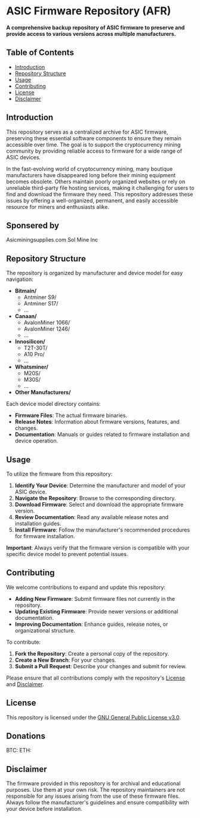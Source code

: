 # ASIC Firmware Repository (AFR)

**A comprehensive backup repository of ASIC firmware to preserve and provide access to various versions across multiple manufacturers.**

## Table of Contents

- [Introduction](#introduction)
- [Repository Structure](#repository-structure)
- [Usage](#usage)
- [Contributing](#contributing)
- [License](#license)
- [Disclaimer](#disclaimer)

## Introduction

This repository serves as a centralized archive for ASIC firmware, preserving these essential software components to ensure they remain accessible over time. The goal is to support the cryptocurrency mining community by providing reliable access to firmware for a wide range of ASIC devices.

In the fast-evolving world of cryptocurrency mining, many boutique manufacturers have disappeared long before their mining equipment becomes obsolete. Others maintain poorly organized websites or rely on unreliable third-party file hosting services, making it challenging for users to find and download the firmware they need. This repository addresses these issues by offering a well-organized, permanent, and easily accessible resource for miners and enthusiasts alike.

## Sponsered by
Asicminingsupplies.com
Sol Mine Inc

## Repository Structure

The repository is organized by manufacturer and device model for easy navigation:

- **Bitmain/**
  - Antminer S9/
  - Antminer S17/
  - ...
- **Canaan/**
  - AvalonMiner 1066/
  - AvalonMiner 1246/
  - ...
- **Innosilicon/**
  - T2T-30T/
  - A10 Pro/
  - ...
- **Whatsminer/**
  - M20S/
  - M30S/
  - ...
- **Other Manufacturers/**

Each device model directory contains:

- **Firmware Files**: The actual firmware binaries.
- **Release Notes**: Information about firmware versions, features, and changes.
- **Documentation**: Manuals or guides related to firmware installation and device operation.

## Usage

To utilize the firmware from this repository:

1. **Identify Your Device**: Determine the manufacturer and model of your ASIC device.
2. **Navigate the Repository**: Browse to the corresponding directory.
3. **Download Firmware**: Select and download the appropriate firmware version.
4. **Review Documentation**: Read any available release notes and installation guides.
5. **Install Firmware**: Follow the manufacturer's recommended procedures for firmware installation.

**Important**: Always verify that the firmware version is compatible with your specific device model to prevent potential issues.

## Contributing

We welcome contributions to expand and update this repository:

- **Adding New Firmware**: Submit firmware files not currently in the repository.
- **Updating Existing Firmware**: Provide newer versions or additional documentation.
- **Improving Documentation**: Enhance guides, release notes, or organizational structure.

To contribute:

1. **Fork the Repository**: Create a personal copy of the repository.
2. **Create a New Branch**: For your changes.
3. **Submit a Pull Request**: Describe your changes and submit for review.

Please ensure that all contributions comply with the repository's [License](#license) and [Disclaimer](#disclaimer).

## License

This repository is licensed under the [GNU General Public License v3.0](LICENSE).

## Donations
BTC:
ETH:

## Disclaimer

The firmware provided in this repository is for archival and educational purposes. Use them at your own risk. The repository maintainers are not responsible for any issues arising from the use of these firmware files. Always follow the manufacturer's guidelines and ensure compatibility with your device before installation.
